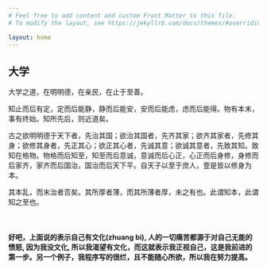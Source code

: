 ```yaml
---
# Feel free to add content and custom Front Matter to this file.
# To modify the layout, see https://jekyllrb.com/docs/themes/#overriding-theme-defaults

layout: home
---
```

## 大学

大学之道，在明明德，在亲民，在止于至善。

知止而后有定，定而后能静，静而后能安，安而后能虑，虑而后能得。物有本末，事有终始。知所先后，则近道矣。

古之欲明明德于天下者，先治其国；欲治其国者，先齐其家；欲齐其家者，先修其身；欲修其身者，先正其心；欲正其心者，先诚其意；欲诚其意者，先致其知。致知在格物。物格而后知至，知至而后意诚，意诚而后心正，心正而后身修，身修而后家齐，家齐而后国治，国治而后天下平。自天子以至于庶人，壹是皆以修身为本。

其本乱，而末治者否矣。其所厚者薄，而其所薄者厚，未之有也。此谓知本，此谓知之至也。

<br/>

#### 好吧，上面说的表示自己有文化(zhuang bi), 人的一切痛苦都源于对自己无能的愤怒, 因为我没文化, 所以我渴望有文化，而这就表示我正视自己，这是我前进的第一步。另一个例子，我程序写的很烂，且不能随心所欲，所以我在努力提高。